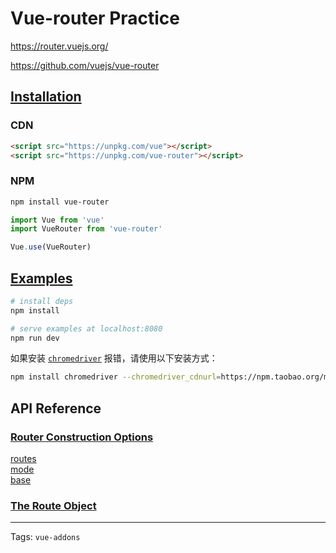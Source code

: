 # Vue-router Practice

https://router.vuejs.org/

https://github.com/vuejs/vue-router

## [Installation](https://router.vuejs.org/en/installation.html)

### CDN

```html
<script src="https://unpkg.com/vue"></script>
<script src="https://unpkg.com/vue-router"></script>
```

### NPM

```bash
npm install vue-router
```

```js
import Vue from 'vue'
import VueRouter from 'vue-router'

Vue.use(VueRouter)
```

## [Examples](https://github.com/vuejs/vue-router/tree/dev/examples)

```bash
# install deps
npm install

# serve examples at localhost:8080
npm run dev
```

如果安装 [`chromedriver`](https://www.npmjs.com/package/chromedriver) 报错，请使用以下安装方式：
```bash
npm install chromedriver --chromedriver_cdnurl=https://npm.taobao.org/mirrors/chromedriver
```

## API Reference

### [Router Construction Options](https://router.vuejs.org/en/api/options.html)

[routes](https://router.vuejs.org/en/api/options.html#routes) \
[mode](https://router.vuejs.org/zh-cn/api/options.html#mode) \
[base](https://router.vuejs.org/en/api/options.html#base)

### [The Route Object](https://router.vuejs.org/en/api/route-object.html)

---

Tags: `vue-addons`